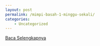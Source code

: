 ```yaml
---
layout: post
permalink: /mimpi-basah-1-minggu-sekali/
categories:
    - Uncategorized
---
```


[Baca Selengkapnya](/01)
